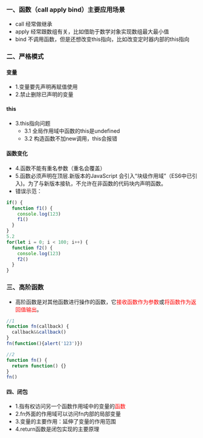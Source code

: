 <!--
 * @Description: 进阶总结
 * @Autor: Tong
 * @Date: 2021-07-01 15:27:04
 * @LastEditors: Tong
 * @LastEditTime: 2021-07-01 17:13:50
-->
### 一、函数（call apply bind）主要应用场景
* call 经常做继承
* apply 经常跟数组有关，比如借助于数学对象实现数组最大最小值
* bind 不调用函数，但是还想改变this指向，比如改变定时器内部的this指向
  
### 二、严格模式
#### 变量
* 1.变量要先声明再赋值使用
* 2.禁止删除已声明的变量

#### this
* 3.this指向问题
  * 3.1 全局作用域中函数的this是undefined
  * 3.2 构造函数不加new调用，this会报错

#### 函数变化
* 4.函数不能有重名参数（重名会覆盖）
* 5.函数必须声明在顶层.新版本的JavaScript 会引入“块级作用域”（ES6中已引入)。为了与新版本接轨，不允许在非函数的代码块内声明函数。
* 错误示范：
```javascript
if() {
  function f1() {
    console.log(123)
    f1()
  }
}
5.2
for(let i = 0; i < 100; i++) {
  function f2() {
    console.log(123)
    f2()
  }
}
```

### 三、高阶函数
* 高阶函数是对其他函数进行操作的函数，它<font color=red>接收函数作为参数</font>或<font color=red>将函数作为返回值输出</font>。
```javascript
//1
function fn(callback) {
  callback&&callback()
}
fn(function(){alert('123')})

//2
function fn() {
  return function() {}
}
fn()
```
#### 四、闭包
* 1.指有权访问另一个函数作用域中的变量的<font color=red>函数</font>
* 2.fn外面的作用域可以访问fn内部的局部变量
* 3.变量的主要作用：延伸了变量的作用范围
* 4.return函数是闭包实现的主要原理

```javascript

```


  